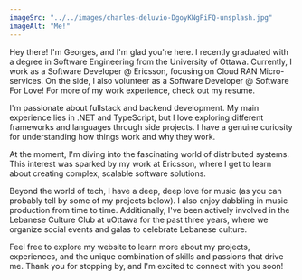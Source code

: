 ```yaml
---
imageSrc: "../../images/charles-deluvio-DgoyKNgPiFQ-unsplash.jpg"
imageAlt: "Me!"
---
```

Hey there! I'm Georges, and I'm glad you're here. I recently graduated with a degree in Software Engineering from the University of Ottawa. Currently, I work as a Software Developer @ Ericsson, focusing on Cloud RAN Micro-services. On the side, I also volunteer as a Software Developer @ Software For Love! For more of my work experience, check out my resume.

I'm passionate about fullstack and backend development. My main experience lies in .NET and TypeScript, but I love exploring different frameworks and languages through side projects. I have a genuine curiosity for understanding how things work and why they work.

At the moment, I'm diving into the fascinating world of distributed systems. This interest was sparked by my work at Ericsson, where I get to learn about creating complex, scalable software solutions.

Beyond the world of tech, I have a deep, deep love for music (as you can probably tell by some of my projects below). I also enjoy dabbling in music production from time to time. Additionally, I've been actively involved in the Lebanese Culture Club at uOttawa for the past three years, where we organize social events and galas to celebrate Lebanese culture.

Feel free to explore my website to learn more about my projects, experiences, and the unique combination of skills and passions that drive me. Thank you for stopping by, and I'm excited to connect with you soon!

